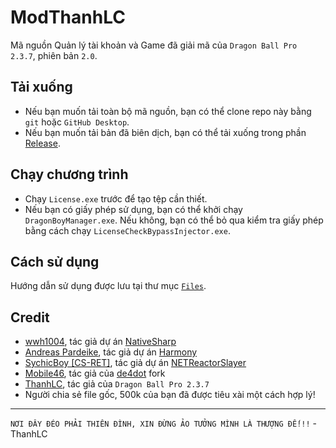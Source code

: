 # ModThanhLC
Mã nguồn Quản lý tài khoản và Game đã giải mã của `Dragon Ball Pro 2.3.7`, phiên bản `2.0`.
## Tải xuống
- Nếu bạn muốn tải toàn bộ mã nguồn, bạn có thể clone repo này bằng `git` hoặc `GitHub Desktop`.
- Nếu bạn muốn tải bản đã biên dịch, bạn có thể tải xuống trong phần [Release](https://github.com/ElectroHeavenVN/ModThanhLC/releases/latest/).
## Chạy chương trình
- Chạy `License.exe` trước để tạo tệp cần thiết.
- Nếu bạn có giấy phép sử dụng, bạn có thể khởi chạy `DragonBoyManager.exe`. Nếu không, bạn có thể bỏ qua kiểm tra giấy phép bằng cách chạy `LicenseCheckBypassInjector.exe`.
## Cách sử dụng
Hướng dẫn sử dụng được lưu tại thư mục [`Files`](Output/Files/).
## Credit
- [wwh1004](https://github.com/wwh1004), tác giả dự án [NativeSharp](https://github.com/wwh1004/NativeSharp)
- [Andreas Pardeike](https://github.com/pardeike), tác giả dự án [Harmony](https://github.com/pardeike/Harmony)
- [SychicBoy [CS-RET]](https://github.com/SychicBoy), tác giả dự án [NETReactorSlayer](https://github.com/SychicBoy/NETReactorSlayer)
- [Mobile46](https://github.com/mobile46), tác giả của [de4dot](https://github.com/mobile46/de4dot) fork
- [ThanhLC](https://thanhlc.com/), tác giả của `Dragon Ball Pro 2.3.7`
- Người chia sẻ file gốc, 500k của bạn đã được tiêu xài một cách hợp lý!

---

`NƠI ĐÂY ĐÉO PHẢI THIÊN ĐÌNH, XIN ĐỪNG ẢO TƯỞNG MÌNH LÀ THƯỢNG ĐẾ!!!` - ThanhLC